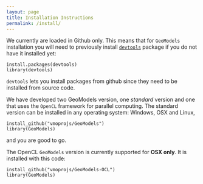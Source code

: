 ```yaml
---
layout: page
title: Installation Instructions
permalink: /install/
---
```



We currently are loaded in Github only. This means that for `GeoModels` installation you will need to previously install [`devtools`](https://cran.r-project.org/web/packages/devtools/index.html) package if you do not have it installed yet:

```
install.packages(devtools)
library(devtools)
```

`devtools` lets you install packages from github since they need to be installed from source code.


We have developed two GeoModels version, one *standard* version and one that uses the `OpenCL` framework for parallel computing. The standard version can be installed in any operating system: Windows, OSX and Linux,

```
install_github("vmoprojs/GeoModels")
library(GeoModels)

```

and you are good to go. 

The OpenCL `GeoModels` version is currently supported for **OSX only**. It is installed with this code:

```
install_github("vmoprojs/GeoModels-OCL")
library(GeoModels)
```

